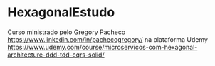 # HexagonalEstudo
Curso ministrado pelo Gregory Pacheco https://www.linkedin.com/in/pachecogregory/ na plataforma Udemy https://www.udemy.com/course/microservicos-com-hexagonal-architecture-ddd-tdd-cqrs-solid/

